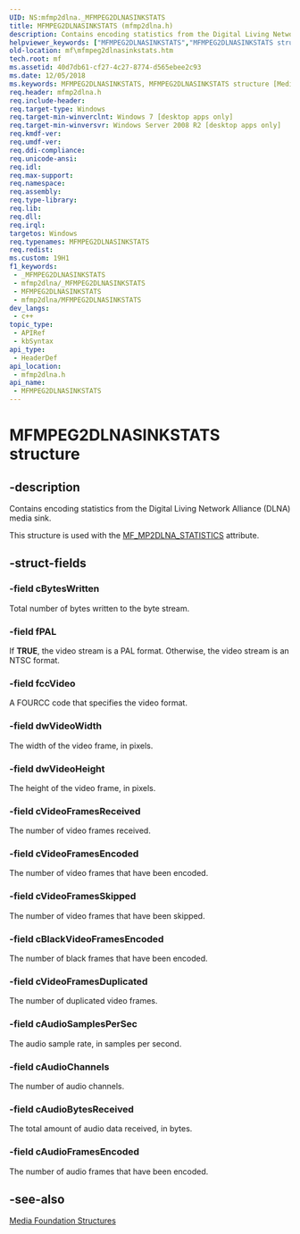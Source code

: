 ```yaml
---
UID: NS:mfmp2dlna._MFMPEG2DLNASINKSTATS
title: MFMPEG2DLNASINKSTATS (mfmp2dlna.h)
description: Contains encoding statistics from the Digital Living Network Alliance (DLNA) media sink.
helpviewer_keywords: ["MFMPEG2DLNASINKSTATS","MFMPEG2DLNASINKSTATS structure [Media Foundation]","mf.mfmpeg2dlnasinkstats","mfmp2dlna/MFMPEG2DLNASINKSTATS"]
old-location: mf\mfmpeg2dlnasinkstats.htm
tech.root: mf
ms.assetid: 40d7db61-cf27-4c27-8774-d565ebee2c93
ms.date: 12/05/2018
ms.keywords: MFMPEG2DLNASINKSTATS, MFMPEG2DLNASINKSTATS structure [Media Foundation], mf.mfmpeg2dlnasinkstats, mfmp2dlna/MFMPEG2DLNASINKSTATS
req.header: mfmp2dlna.h
req.include-header: 
req.target-type: Windows
req.target-min-winverclnt: Windows 7 [desktop apps only]
req.target-min-winversvr: Windows Server 2008 R2 [desktop apps only]
req.kmdf-ver: 
req.umdf-ver: 
req.ddi-compliance: 
req.unicode-ansi: 
req.idl: 
req.max-support: 
req.namespace: 
req.assembly: 
req.type-library: 
req.lib: 
req.dll: 
req.irql: 
targetos: Windows
req.typenames: MFMPEG2DLNASINKSTATS
req.redist: 
ms.custom: 19H1
f1_keywords:
 - _MFMPEG2DLNASINKSTATS
 - mfmp2dlna/_MFMPEG2DLNASINKSTATS
 - MFMPEG2DLNASINKSTATS
 - mfmp2dlna/MFMPEG2DLNASINKSTATS
dev_langs:
 - c++
topic_type:
 - APIRef
 - kbSyntax
api_type:
 - HeaderDef
api_location:
 - mfmp2dlna.h
api_name:
 - MFMPEG2DLNASINKSTATS
---
```


# MFMPEG2DLNASINKSTATS structure


## -description

Contains encoding statistics from the Digital Living Network Alliance (DLNA) media sink.

This structure is used with the <a href="/windows/desktop/medfound/mf-mp2dlna-statistics">MF_MP2DLNA_STATISTICS</a> attribute.

## -struct-fields

### -field cBytesWritten

Total number of bytes written to the byte stream.

### -field fPAL

If <b>TRUE</b>, the video stream is a PAL format. Otherwise, the video stream is an NTSC format.

### -field fccVideo

A FOURCC code that specifies the video format.

### -field dwVideoWidth

The width of the video frame, in pixels.

### -field dwVideoHeight

The height of the video frame, in pixels.

### -field cVideoFramesReceived

The number of video frames received.

### -field cVideoFramesEncoded

The number of video frames that have been encoded.

### -field cVideoFramesSkipped

The number of video frames that have been skipped.

### -field cBlackVideoFramesEncoded

The number of black frames that have been encoded.

### -field cVideoFramesDuplicated

The number of duplicated video frames.

### -field cAudioSamplesPerSec

The audio sample rate, in samples per second.

### -field cAudioChannels

The number of audio channels.

### -field cAudioBytesReceived

The total amount of audio data received, in bytes.

### -field cAudioFramesEncoded

The number of audio frames that have been encoded.

## -see-also

<a href="/windows/desktop/medfound/media-foundation-structures">Media Foundation Structures</a>
